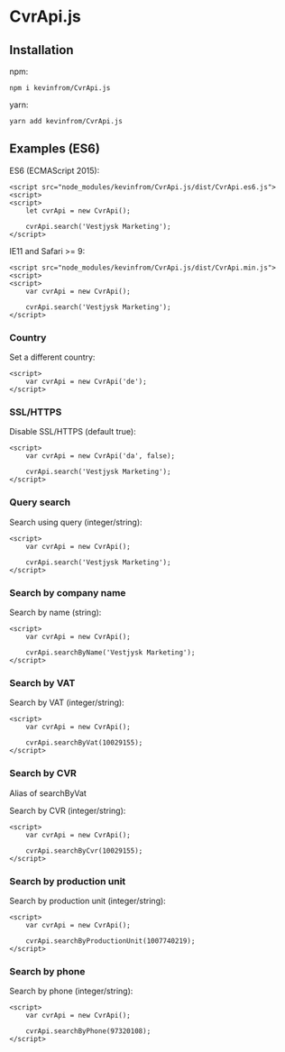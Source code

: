 # CvrApi.js

## Installation
npm:
```
npm i kevinfrom/CvrApi.js
```
yarn:
````
yarn add kevinfrom/CvrApi.js
````

## Examples (ES6)
ES6 (ECMAScript 2015):
````
<script src="node_modules/kevinfrom/CvrApi.js/dist/CvrApi.es6.js"><script>
<script>
    let cvrApi = new CvrApi();

    cvrApi.search('Vestjysk Marketing');
</script>
````

IE11 and Safari >= 9:
````
<script src="node_modules/kevinfrom/CvrApi.js/dist/CvrApi.min.js"><script>
<script>
    var cvrApi = new CvrApi();

    cvrApi.search('Vestjysk Marketing');
</script>
````

### Country
Set a different country:
````
<script>
    var cvrApi = new CvrApi('de');
</script>
````

### SSL/HTTPS
Disable SSL/HTTPS (default true):
````
<script>
    var cvrApi = new CvrApi('da', false);

    cvrApi.search('Vestjysk Marketing');
</script>
````

### Query search
Search using query (integer/string):
````
<script>
    var cvrApi = new CvrApi();

    cvrApi.search('Vestjysk Marketing');
</script>
````

### Search by company name
Search by name (string):
````
<script>
    var cvrApi = new CvrApi();

    cvrApi.searchByName('Vestjysk Marketing');
</script>
````

### Search by VAT
Search by VAT (integer/string):
````
<script>
    var cvrApi = new CvrApi();

    cvrApi.searchByVat(10029155);
</script>
````

### Search by CVR
Alias of searchByVat

Search by CVR (integer/string):
````
<script>
    var cvrApi = new CvrApi();

    cvrApi.searchByCvr(10029155);
</script>
````

### Search by production unit
Search by production unit (integer/string):
````
<script>
    var cvrApi = new CvrApi();

    cvrApi.searchByProductionUnit(1007740219);
</script>
````

### Search by phone
Search by phone (integer/string):
````
<script>
    var cvrApi = new CvrApi();

    cvrApi.searchByPhone(97320108);
</script>
````